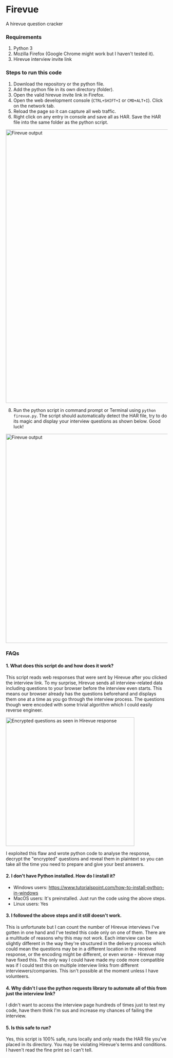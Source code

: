 # Firevue
A hirevue question cracker

### Requirements
1. Python 3
2. Mozilla Firefox (Google Chrome might work but I haven't tested it).
3. Hirevue interview invite link

### Steps to run this code
1. Download the repository or the python file.
2. Add the python file in its own directory (folder).
3. Open the valid hirevue invite link in Firefox.
4. Open the web development console (`CTRL+SHIFT+I` or `CMD+ALT+I`). Click on the network tab. 
5. Reload the page so it can capture all web traffic. 
6. Right click on any entry in console and save all as HAR. Save the HAR file into the same folder as the python script.
<img src="https://i.imgur.com/aIEB26S.jpg" alt="Firevue output" width="850"/>

8. Run the python script in command prompt or Terminal using `python firevue.py`.
The script should automatically detect the HAR file, try to do its magic and display your interview questions as shown below. Good luck!
<img src="https://i.imgur.com/RD1AL67.jpg" alt="Firevue output" width="650"/>


### FAQs

#### 1. What does this script do and how does it work?
This script reads web responses that were sent by Hirevue after you clicked the interview link. To my surprise, Hirevue sends all interview-related data including questions to your browser before the interview even starts. This means our browser already has the questions beforehand and displays them one at a time as you go through the interview process. The questions though were encoded with some trivial algorithm which I could easily reverse engineer. 

<img src="https://i.imgur.com/qNpi6Fl.jpg" alt="Encrypted questions as seen in Hirevue response" width="400"/>

I exploited this flaw and wrote python code to analyse the response, decrypt the "encrypted" questions and reveal them in plaintext so you can take all the time you need to prepare and give your best answers.

#### 2. I don't have Python installed. How do I install it?
- Windows users: https://www.tutorialspoint.com/how-to-install-python-in-windows
- MacOS users: It's preinstalled. Just run the code using the above steps.
- Linux users: Yes

#### 3. I followed the above steps and it still doesn't work.
This is unfortunate but I can count the number of Hirevue interviews I've gotten in one hand and I've tested this code only on one of them. There are a multitude of reasons why this may not work. Each interview can be slightly different in the way they're structured in the delivery process which could mean the questions may be in a different location in the received response, or the encoding might be different, or even worse - Hirevue may have fixed this. The only way I could have made my code more compatible was if I could test this on multiple interview links from different interviewers/companies. This isn't possible at the moment unless I have volunteers.

#### 4. Why didn't I use the python requests library to automate all of this from just the interview link?
I didn't want to access the interview page hundreds of times just to test my code, have them think I'm sus and increase my chances of failing the interview. 

#### 5. Is this safe to run?
Yes, this script is 100% safe, runs locally and only reads the HAR file you've placed in its directory. You may be violating Hirevue's terms and conditions. I haven't read the fine print so I can't tell.
